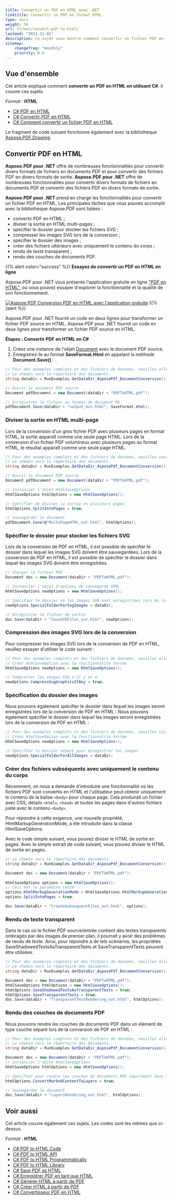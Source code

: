 ```yaml
---
title: Convertir un PDF en HTML avec .NET
linktitle: Convertir un PDF en format HTML
type: docs
weight: 50
url: fr/net/convert-pdf-to-html/
lastmod: "2021-11-01"
description: Ce sujet vous montre comment convertir un fichier PDF en format HTML avec la bibliothèque Aspose.PDF C#.
sitemap:
    changefreq: "monthly"
    priority: 0.8
---
```


## Vue d'ensemble

Cet article explique comment **convertir un PDF en HTML en utilisant C#**. Il couvre ces sujets.

_Format_ : **HTML**
- [C# PDF en HTML](#csharp-pdf-to-html)
- [C# Convertir PDF en HTML](#csharp-pdf-to-html)
- [C# Comment convertir un fichier PDF en HTML](#csharp-pdf-to-html)

Le fragment de code suivant fonctionne également avec la bibliothèque [Aspose.PDF.Drawing](/pdf/net/drawing/).

## Convertir PDF en HTML

**Aspose.PDF pour .NET** offre de nombreuses fonctionnalités pour convertir divers formats de fichiers en documents PDF et pour convertir des fichiers PDF en divers formats de sortie.
**Aspose.PDF pour .NET** offre de nombreuses fonctionnalités pour convertir divers formats de fichiers en documents PDF et convertir des fichiers PDF en divers formats de sortie.

**Aspose.PDF pour .NET** prend en charge les fonctionnalités pour convertir un fichier PDF en HTML. Les principales tâches que vous pouvez accomplir avec la bibliothèque Aspose.PDF sont listées :

- convertir PDF en HTML ;
- diviser la sortie en HTML multi-pages ;
- spécifier le dossier pour stocker les fichiers SVG ;
- compresser les images SVG lors de la conversion ;
- spécifier le dossier des images ;
- créer des fichiers ultérieurs avec uniquement le contenu du corps ;
- rendu de texte transparent ;
- rendu des couches de documents PDF.

{{% alert color="success" %}}
**Essayez de convertir un PDF en HTML en ligne**

Aspose.PDF pour .NET vous présente l'application gratuite en ligne ["PDF en HTML"](https://products.aspose.app/pdf/conversion/pdf-to-html), où vous pouvez essayer d'explorer la fonctionnalité et la qualité de son fonctionnement.

[![Aspose.PDF Conversion PDF en HTML avec l'application gratuite](pdf_to_html.png)](https://products.aspose.app/pdf/conversion/pdf-to-html)
{{% /alert %}}

Aspose.PDF pour .NET fournit un code en deux lignes pour transformer un fichier PDF source en HTML.
Aspose.PDF pour .NET fournit un code en deux lignes pour transformer un fichier PDF source en HTML.

<a name="csharp-pdf-to-html"><strong>Étapes : Convertir PDF en HTML en C#</strong></a>

1. Créez une instance de l'objet [Document](https://reference.aspose.com/pdf/net/aspose.pdf/document/) avec le document PDF source.
2. Enregistrez-le au format **SaveFormat.Html** en appelant la méthode **Document.Save()**.

```csharp
// Pour des exemples complets et des fichiers de données, veuillez aller à https://github.com/aspose-pdf/Aspose.PDF-for-.NET
// Le chemin vers le répertoire des documents.
string dataDir = RunExamples.GetDataDir_AsposePdf_DocumentConversion();

// Ouvrir le document PDF source
Document pdfDocument = new Document(dataDir + "PDFToHTML.pdf");

// Enregistrer le fichier au format de document MS
pdfDocument.Save(dataDir + "output_out.html", SaveFormat.Html);
```

### Diviser la sortie en HTML multi-page

Lors de la conversion d'un gros fichier PDF avec plusieurs pages en format HTML, la sortie apparaît comme une seule page HTML.
Lors de la conversion d'un fichier PDF volumineux avec plusieurs pages au format HTML, le résultat apparaît comme une seule page HTML.

```csharp
// Pour des exemples complets et des fichiers de données, veuillez vous rendre sur https://github.com/aspose-pdf/Aspose.PDF-for-.NET
// Le chemin vers le répertoire des documents.
string dataDir = RunExamples.GetDataDir_AsposePdf_DocumentConversion();

// Ouvrir le document PDF source
Document pdfDocument = new Document(dataDir + "PDFToHTML.pdf");

// Instancier l'objet HtmlSaveOptions
HtmlSaveOptions htmlOptions = new HtmlSaveOptions();

// Spécifier de diviser la sortie en plusieurs pages
htmlOptions.SplitIntoPages = true;

// Sauvegarder le document
pdfDocument.Save(@"MultiPageHTML_out.html", htmlOptions);
```

### Spécifier le dossier pour stocker les fichiers SVG

Lors de la conversion de PDF en HTML, il est possible de spécifier le dossier dans lequel les images SVG doivent être sauvegardées.
Lors de la conversion de PDF en HTML, il est possible de spécifier le dossier dans lequel les images SVG doivent être enregistrées.

```csharp
// Charger le fichier PDF
Document doc = new Document(dataDir + "PDFToHTML.pdf");

// Instancier l'objet d'options de sauvegarde HTML
HtmlSaveOptions newOptions = new HtmlSaveOptions();

// Spécifier le dossier où les images SVG sont enregistrées lors de la conversion PDF en HTML
newOptions.SpecialFolderForSvgImages = dataDir;

// Enregistrer le fichier de sortie
doc.Save(dataDir + "SaveSVGFiles_out.html", newOptions);
```

### Compression des images SVG lors de la conversion

Pour compresser les images SVG lors de la conversion de PDF en HTML, veuillez essayer d'utiliser le code suivant :

```csharp
// Pour des exemples complets et des fichiers de données, veuillez aller à https://github.com/aspose-pdf/Aspose.PDF-for-.NET
// Créer HtmlSaveOption avec la fonctionnalité testée
HtmlSaveOptions newOptions = new HtmlSaveOptions();

// Compresser les images SVG s'il y en a
newOptions.CompressSvgGraphicsIfAny = true;
```

### Spécification du dossier des images

Nous pouvons également spécifier le dossier dans lequel les images seront enregistrées lors de la conversion de PDF en HTML :
Nous pouvons également spécifier le dossier dans lequel les images seront enregistrées lors de la conversion de PDF en HTML :

```csharp
// Pour des exemples complets et des fichiers de données, veuillez visiter https://github.com/aspose-pdf/Aspose.PDF-for-.NET
// Créez HtmlSaveOption avec la fonctionnalité testée
HtmlSaveOptions newOptions = new HtmlSaveOptions();

// Spécifiez le dossier séparé pour enregistrer les images
newOptions.SpecialFolderForAllImages = dataDir;
```

### Créer des fichiers subséquents avec uniquement le contenu du corps

Récemment, on nous a demandé d'introduire une fonctionnalité où les fichiers PDF sont convertis en HTML et l'utilisateur peut obtenir uniquement le contenu de la balise `<body>` pour chaque page. Cela produirait un fichier avec CSS, détails `<html>`, `<head>` et toutes les pages dans d'autres fichiers juste avec le contenu `<body>`.

Pour répondre à cette exigence, une nouvelle propriété, HtmlMarkupGenerationMode, a été introduite dans la classe HtmlSaveOptions.

Avec le code simple suivant, vous pouvez diviser le HTML de sortie en pages.
Avec le simple extrait de code suivant, vous pouvez diviser le HTML de sortie en pages.

```csharp
// Le chemin vers le répertoire des documents.
string dataDir = RunExamples.GetDataDir_AsposePdf_DocumentConversion();

Document doc = new Document(dataDir + "PDFToHTML.pdf");
           
HtmlSaveOptions options = new HtmlSaveOptions();
// Ceci est le paramètre testé
options.HtmlMarkupGenerationMode = HtmlSaveOptions.HtmlMarkupGenerationModes.WriteOnlyBodyContent;
options.SplitIntoPages = true;

doc.Save(dataDir + "CreateSubsequentFiles_out.html", options);
```

### Rendu de texte transparent

Dans le cas où le fichier PDF source/entrée contient des textes transparents ombragés par des images de premier plan, il pourrait y avoir des problèmes de rendu de texte. Ainsi, pour répondre à de tels scénarios, les propriétés SaveShadowedTextsAsTransparentTexts et SaveTransparentTexts peuvent être utilisées.

```csharp
// Pour des exemples complets et des fichiers de données, veuillez aller à https://github.com/aspose-pdf/Aspose.PDF-for-.NET
// Le chemin vers le répertoire des documents.
string dataDir = RunExamples.GetDataDir_AsposePdf_DocumentConversion();

Document doc = new Document(dataDir + "PDFToHTML.pdf");
HtmlSaveOptions htmlOptions = new HtmlSaveOptions();
htmlOptions.SaveShadowedTextsAsTransparentTexts = true;
htmlOptions.SaveTransparentTexts = true;
doc.Save(dataDir + "TransparentTextRendering_out.html", htmlOptions);
```
### Rendu des couches de documents PDF

Nous pouvons rendre les couches de documents PDF dans un élément de type couche séparé lors de la conversion de PDF en HTML :

```csharp
// Pour des exemples complets et des fichiers de données, veuillez aller à https://github.com/aspose-pdf/Aspose.PDF-for-.NET
// Le chemin vers le répertoire des documents.
string dataDir = RunExamples.GetDataDir_AsposePdf_DocumentConversion();

Document doc = new Document(dataDir + "PDFToHTML.pdf");
// Instancier l'objet HtmlSaveOptions
HtmlSaveOptions htmlOptions = new HtmlSaveOptions();

// Spécifier pour rendre les couches de documents PDF séparément dans le HTML de sortie
htmlOptions.ConvertMarkedContentToLayers = true;

// Sauvegarder le document
doc.Save(dataDir + "LayersRendering_out.html", htmlOptions);
```

## Voir aussi

Cet article couvre également ces sujets. Les codes sont les mêmes que ci-dessus.

_Format_ : **HTML**
- [C# PDF to HTML Code](#csharp-pdf-to-html)
- [C# PDF to HTML API](#csharp-pdf-to-html)
- [C# PDF to HTML Programmatically](#csharp-pdf-to-html)
- [C# PDF to HTML Library](#csharp-pdf-to-html)
- [C# Save PDF as HTML](#csharp-pdf-to-html)
- [C# Enregistrer PDF en tant que HTML](#csharp-pdf-to-html)
- [C# Générer HTML à partir de PDF](#csharp-pdf-to-html)
- [C# Créer HTML à partir de PDF](#csharp-pdf-to-html)
- [C# Convertisseur PDF en HTML](#csharp-pdf-to-html)
